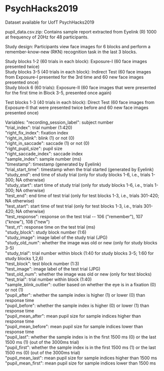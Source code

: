 # PsychHacks2019
Dataset available for UofT PsychHacks2019

pupil_data.csv.zip: Contains sample report extracted from Eyelink (R) 1000 at frequency of 20Hz for 48 participants.

Study design:
Participants view face images for 6 blocks and perform a remember-know-new (RKN) recognition task in the last 3 blocks.

Study blocks 1-2 (60 trials in each block): Exposure-I (60 face images presented twice)<br/>
Study blocks 3-5 (40 trials in each block): Indirect Test (60 face images from Exposure-I presented for the 3rd time and 60 new face images presented once)<br/>
Study block 6 (60 trials): Exposure-II (60 face images that were presented for the first time in Block 3-5, presented once again)<br/>

Test blocks 1-3 (40 trials in each block): Direct Test (60 face images from Exposure-II that were presented twice before and 60 new face images presented once)<br/>

Variables:
"recording_session_label": subject number </br>
"trial_index": trial number (1:420)<br/>
"right_fix_index": fixation index<br/>
"right_in_blink": blink (1) or not (0)<br/>
"right_in_saccade": saccade (1) or not (0)<br/>
"right_pupil_size": pupil size<br/>
"right_saccade_index": saccade index<br/>
"sample_index": sample number (ms)<br/>
"timestamp": timestamp (generated by Eyelink)<br/>
"trial_start_time": timestamp when the trial started (generated by Eyelink)<br/>
"study_end": end time of study trial (only for study blocks 1-6, i.e., trials 1-300; NA otherwise)<br/>
"study_start": start time of study trial (only for study blocks 1-6, i.e., trials 1-300; NA otherwise)<br/>
"test_end": end time of test trial (only for test blocks 1-3, i.e., trials 301-420; NA otherwise)<br/>
"test_start": start time of test trial (only for test blocks 1-3, i.e., trials 301-420; NA otherwise)<br/>
"test_response": response on the test trial -- 106 ("remember"), 107 ("know"), 108 ("new")<br/>
"test_rt": response time on the test trial (ms)<br/>
"study_block": study block number (1:6)<br/>
"study_image": image label of the study trial (JPG)<br/>
"study_old_num": whether the image was old or new (only for study blocks 3-5)<br/>
"study_trial": trial number within block (1:40 for study blocks 3-5; 1:60 for study blocks 1,2,6)<br/>
"test_block": test block number (1:3)<br/>
"test_image": image label of the test trial (JPG)<br/>
"test_old_num": whether the image was old or new (only for test blocks)<br/>
"test_trial": trial number within block (1:40)<br/>
"sample_blink_outlier": outlier based on whether the eye is in a fixation (0) or not (1)<br/>
"pupil_after": whether the sample index is higher (1) or lower (0) than response time<br/>
"pupil_before": whether the sample index is higher (0) or lower (1) than response time<br/>
"pupil_mean_after": mean pupil size for sample indices higher than response time<br/>
"pupil_mean_before": mean pupil size for sample indices lower than response time<br/>
"pupil_last": whether the sample index is in the first 1500 ms (0) or the last 1500 ms (1) (out of the 3000ms trial)<br/>
"pupil_first": whether the sample index is in the first 1500 ms (1) or the last 1500 ms (0) (out of the 3000ms trial)<br/>
"pupil_mean_last": mean pupil size for sample indices higher than 1500 ms<br/>
"pupil_mean_first": mean pupil size for sample indices lower than 1500 ms<br/>

